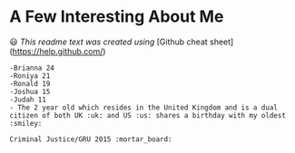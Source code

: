 # A Few Interesting About Me
:smiley:
*This readme text was created using* [Github cheat sheet] (https://help.github.com/)

``` 
-Brianna 24 
-Roniya 21
-Ronald 19
-Joshua 15
-Judah 11
- The 2 year old which resides in the United Kingdom and is a dual citizen of both UK :uk: and US :us: shares a birthday with my oldest :smiley:
```

```Education:
Criminal Justice/GRU 2015 :mortar_board:
```


